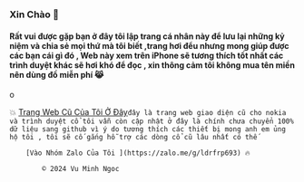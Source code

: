 ###         Xin Chào  🥰



#### Rất vui được gặp bạn ở đây tôi lập trang cá nhân này để lưu lại những kỷ niệm và chia sẻ mọi thứ mà tôi biết ,trang hơi đểu nhưng mong giúp được các bạn cái gì đó , Web này xem trên iPhone sẽ tương thích tốt nhất các trình duyệt khác sẽ hơi khó để đọc , xin thông cảm tôi không mua tên miền nên dùng đồ miễn phí 😹



o

   💥 [Trang Web Cũ Của Tôi Ở Đây](http://vmnit.mobie.in)`đây là trang web giao diện cũ cho nokia và trình duyệt cổ tôi vẫn còn cập nhật ở đây là chính chưa chuyển 100% dữ liệu sang github vì ý do tương thích các thiết bị mong anh em ủng hộ tôi , tôi sẽ cố gắng hỗ trợ các dòng cổ cũ lâu nhất có thế  `



        [Vào Nhóm Zalo Của Tôi ](https://zalo.me/g/ldrfrp693) 🔥

            © 2024 Vu Minh Ngoc 


